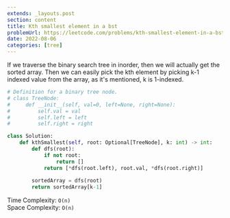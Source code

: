 ```yaml
---
extends: _layouts.post
section: content
title: Kth smallest element in a bst
problemUrl: https://leetcode.com/problems/kth-smallest-element-in-a-bst/
date: 2022-08-06
categories: [tree]
---
```


If we traverse the binary search tree in inorder, then we will actually get the sorted array. Then we can easily pick the kth element by picking k-1 indexed value from the array, as it's mentioned, k is 1-indexed.

```python
# Definition for a binary tree node.
# class TreeNode:
#     def __init__(self, val=0, left=None, right=None):
#         self.val = val
#         self.left = left
#         self.right = right

class Solution:
    def kthSmallest(self, root: Optional[TreeNode], k: int) -> int:
        def dfs(root):
            if not root:
                return []
            return [*dfs(root.left), root.val, *dfs(root.right)]
        
        sortedArray = dfs(root)
        return sortedArray[k-1]
```

Time Complexity: `O(n)` <br/>
Space Complexity: `O(n)`